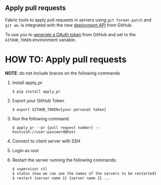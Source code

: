 ## Apply pull requests

Fabric tools to apply pull requests in servers using `git format-patch` and
`git am`.
Is integrated with the new [deployment
API](https://developer.github.com/v3/repos/deployments/) from GitHub.

To use you to [generate a OAuth token](https://github.com/settings/tokens/new)
from GitHub and set to the `GITHUB_TOKEN` environment variable.

HOW TO: Apply pull requests
===========================

**NOTE**: do not include braces on the following commands

1. Install apply_pr

    `$ pip install apply_pr`

2. Export your GitHub Token

    `$ export GITHUB_TOKEN={your personal token}`

3. Run the following command:

    `$ apply_pr --pr {pull request number} --host=ssh://user:password@host`

6. Connect to client server with SSH
7. Login as root
8. Restart the server running the following commands:

    ```sh
    $ supervisor ctl
    $ status (now we can see the names of the servers to be restarted)
    $ restart {server name 1} {server name 2} ...
    ```
